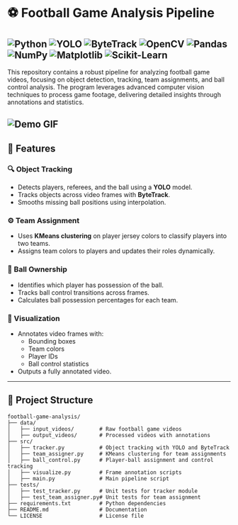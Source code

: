 
# ⚽ Football Game Analysis Pipeline

![Python](https://img.shields.io/badge/-Python-3776AB?logo=python&logoColor=white)
![YOLO](https://img.shields.io/badge/-YOLOv8-FF9900?logo=yolo&logoColor=white)
![ByteTrack](https://img.shields.io/badge/-ByteTrack-3776AB?logo=python&logoColor=white)
![OpenCV](https://img.shields.io/badge/-OpenCV-5C3EE8?logo=opencv&logoColor=white)
![Pandas](https://img.shields.io/badge/-Pandas-150458?logo=pandas&logoColor=white)
![NumPy](https://img.shields.io/badge/-NumPy-013243?logo=numpy&logoColor=white)
![Matplotlib](https://img.shields.io/badge/-Matplotlib-11557C?logo=python&logoColor=white)
![Scikit-Learn](https://img.shields.io/badge/-Scikit--Learn-F7931E?logo=scikit-learn&logoColor=white)
---

This repository contains a robust pipeline for analyzing football game videos, focusing on object detection, tracking, team assignments, and ball control analysis. The program leverages advanced computer vision techniques to process game footage, delivering detailed insights through annotations and statistics.

![Demo GIF](assets/demo.gif)
---

## 🚀 Features

### 🔍 Object Tracking
- Detects players, referees, and the ball using a **YOLO** model.
- Tracks objects across video frames with **ByteTrack**.
- Smooths missing ball positions using interpolation.

### ⚙️ Team Assignment
- Uses **KMeans clustering** on player jersey colors to classify players into two teams.
- Assigns team colors to players and updates their roles dynamically.

### 🏐 Ball Ownership
- Identifies which player has possession of the ball.
- Tracks ball control transitions across frames.
- Calculates ball possession percentages for each team.

### 🎥 Visualization
- Annotates video frames with:
  - Bounding boxes
  - Team colors
  - Player IDs
  - Ball control statistics
- Outputs a fully annotated video.

---



## 📂 Project Structure

```plaintext
football-game-analysis/
├── data/
│   ├── input_videos/        # Raw football game videos
│   ├── output_videos/       # Processed videos with annotations
├── src/
│   ├── tracker.py           # Object tracking with YOLO and ByteTrack
│   ├── team_assigner.py     # KMeans clustering for team assignments
│   ├── ball_control.py      # Player-ball assignment and control tracking
│   ├── visualize.py         # Frame annotation scripts
│   ├── main.py              # Main pipeline script
├── tests/
│   ├── test_tracker.py      # Unit tests for tracker module
│   ├── test_team_assigner.py# Unit tests for team assignment
├── requirements.txt         # Python dependencies
├── README.md                # Documentation
└── LICENSE                  # License file
